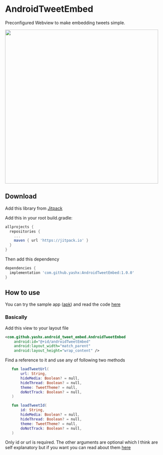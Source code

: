 # AndroidTweetEmbed
Preconfigured Webview to make embedding tweets simple.

<img src="https://user-images.githubusercontent.com/20506602/101453904-165b8780-3956-11eb-9ce0-49624ad9b18c.gif" height="500">




## Download
Add this library from [Jitpack](https://jitpack.io/#yashx/AndroidTweetEmbed/)

Add this in your root build.gradle:

```gradle
allprojects {
  repositories {
    ...
    maven { url 'https://jitpack.io' }
  }
}
```

Then add this dependency

```gradle
dependencies {
  implementation 'com.github.yashx:AndroidTweetEmbed:1.0.0'
}
```

## How to use
You can try the sample app ([apk](https://github.com/yashx/AndroidTweetEmbed/releases/download/1.0.0/demo.apk)) and read the code [here](https://github.com/yashx/AndroidTweetEmbed/tree/master/app)

### Basically

Add this view to your layout file
```xml
<com.github.yashx.android_tweet_embed.AndroidTweetEmbed
    android:id="@+id/androidTweetEmbed"
    android:layout_width="match_parent"
    android:layout_height="wrap_content" />
```

Find a reference to it and use any of following two methods

```kotlin
   fun loadTweetUrl(
       url: String,
       hideMedia: Boolean? = null,
       hideThread: Boolean? = null,
       theme: TweetTheme? = null,
       doNotTrack: Boolean? = null,
   )
```


```kotlin
   fun loadTweetId(
       id: String,
       hideMedia: Boolean? = null,
       hideThread: Boolean? = null,
       theme: TweetTheme? = null,
       doNotTrack: Boolean? = null,
   )
```

Only id or url is required. The other arguments are optional which I think are self explanatory but if you want you can read about them [here](https://developer.twitter.com/en/docs/twitter-api/v1/tweets/post-and-engage/api-reference/get-statuses-oembed)
